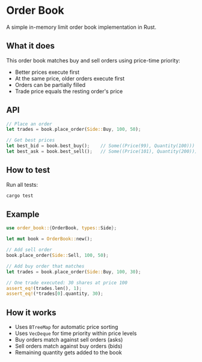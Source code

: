 # Order Book

A simple in-memory limit order book implementation in Rust.

## What it does

This order book matches buy and sell orders using price-time priority:
- Better prices execute first
- At the same price, older orders execute first
- Orders can be partially filled
- Trade price equals the resting order's price

## API

```rust
// Place an order
let trades = book.place_order(Side::Buy, 100, 50);

// Get best prices
let best_bid = book.best_buy();    // Some((Price(99), Quantity(100)))
let best_ask = book.best_sell();   // Some((Price(101), Quantity(200)))
```

## How to test

Run all tests:
```bash
cargo test
```

## Example

```rust
use order_book::{OrderBook, types::Side};

let mut book = OrderBook::new();

// Add sell order
book.place_order(Side::Sell, 100, 50);

// Add buy order that matches
let trades = book.place_order(Side::Buy, 100, 30);

// One trade executed: 30 shares at price 100
assert_eq!(trades.len(), 1);
assert_eq!(*trades[0].quantity, 30);
```

## How it works

- Uses `BTreeMap` for automatic price sorting
- Uses `VecDeque` for time priority within price levels
- Buy orders match against sell orders (asks)
- Sell orders match against buy orders (bids)
- Remaining quantity gets added to the book